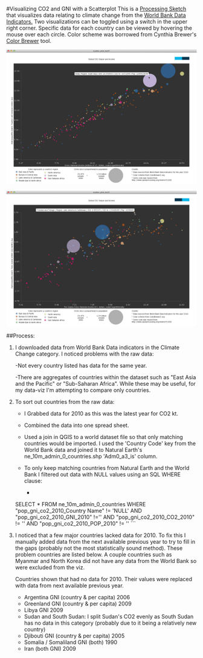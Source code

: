 #Visualizing CO2 and GNI with a Scatterplot
This is a [Processing Sketch](http://www.processing.org/) that visualizes data relating to climate change from the [World Bank Data Indicators.](http://data.worldbank.org/indicator) Two visualizations can be toggled using a switch in the upper right corner. Specific data for each country can be viewed by hovering the mouse over each circle. Color scheme was borrowed from Cynthia Brewer's [Color Brewer](http://colorbrewer2.org/) tool.

![country-level-data](https://github.com/clhenrick/data-viz-projects/raw/master/03_scatterplot/images/data-viz-midterm-scatterplot-test8a.png) 

![per-capita-data](https://github.com/clhenrick/data-viz-projects/raw/master/03_scatterplot/images/data-viz-midterm-scatterplot-test8b.png)

##Process:

1. I downloaded data from World Bank Data indicators in the Climate Change category. I noticed problems with the raw data:  
    
    -Not every country listed has data for the same year. 
    
    -There are aggregates of countries within the dataset such as "East Asia and the Pacific" or "Sub-Saharan Africa". While these may be useful, for my data-viz I'm attempting to compare only countries. 

2. To sort out countries from the raw data:

    * I Grabbed data for 2010 as this was the latest year for CO2 kt. 
    
    * Combined the data into one spread sheet.
    
    * Used a join in QGIS to a world dataset file so that only matching countries would be imported. I used the 'Country Code' key from the World Bank data and joined it to Natural Earth's ne_10m_admin_0_countries.shp 'Adm0_a3_is' column. 
    
    * To only keep matching countries from Natural Earth and the World Bank I filtered out data with NULL values using an SQL WHERE clause:

	   * ```SQL
	 SELECT * FROM ne_10m_admin_0_countries WHERE "pop_gni_co2_2010_Country Name"  != 'NULL'  AND  "pop_gni_co2_2010_GNI_2010" !='' AND  	"pop_gni_co2_2010_CO2_2010" != '' AND  "pop_gni_co2_2010_POP_2010" != ''	  ``` 

 
3. I noticed that a few major countries lacked data for 2010. To fix this I manually added data from the next available previous year to try to fill in the gaps (probably not the most statistically sound method). These problem countries are listed below. A couple countries such as Myanmar and North Korea did not have any data from the World Bank so were excluded from the viz. 


    Countries shown that had no data for 2010. Their values were replaced with data from next available previous year. 

	* Argentina GNI (country & per capita) 2006 
	* Greenland GNI (country & per capita) 2009 
	* Libya GNI 2009
	* Sudan and South Sudan: I split Sudan's CO2 evenly as South Sudan has no data in this category (probably due to it being a relatively new country)
	* Djibouti GNI (country & per capita) 2005
	* Somalia / Somaliland GNI (both) 1990
	* Iran (both GNI) 2009
